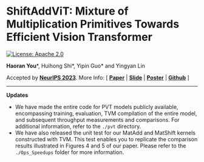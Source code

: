 # ShiftAddViT: Mixture of Multiplication Primitives Towards Efficient Vision Transformer

[![License: Apache 2.0](https://img.shields.io/badge/License-Apache%202.0-green)](https://opensource.org/licenses/Apache-2.0)

**Haoran You***, Huihong Shi*, Yipin Guo* and Yingyan Lin

Accepted by [**NeurIPS 2023**](https://neurips.cc/). More Info:
\[ [**Paper**](https://arxiv.org/abs/2306.06446) | [**Slide**](https://neurips.cc/media/neurips-2023/Slides/70751_L4FOulc.pdf) | [**Poster**](https://neurips.cc/virtual/2023/poster/70751) | [**Github**](https://github.com/GATECH-EIC/ShiftAddViT/) \]

---

**Updates**

* We have made the entire code for PVT models publicly available, encompassing training, evaluation, TVM compilation of the entire model, and subsequent throughput measurements and comparisons. For additional information, refer to the `./pvt` directory.
* We have also released the unit test for our MatAdd and MatShift kernels constructed with TVM. This test enables you to replicate the comparison results illustrated in Figures 4 and 5 of our paper. Please refer to the `./Ops_Speedups` folder for more information.
